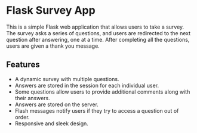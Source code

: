 # Flask Survey App

This is a simple Flask web application that allows users to take a survey. The survey asks a series of questions, and users are redirected to the next question after answering, one at a time. After completing all the questions, users are given a thank you message.

## Features

- A dynamic survey with multiple questions.
- Answers are stored in the session for each individual user.
- Some questions allow users to provide additional comments along with their answers.
- Answers are stored on the server.
- Flash messages notify users if they try to access a question out of order.
- Responsive and sleek design. 

